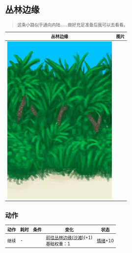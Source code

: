 # 丛林边缘  
> 这条小路似乎通向内陆……做好充足准备后我可以去看看。  
  
  丛林边缘  |   图片   
 ----  |  ----:   
   |  ![](Sprite/JunglePatch.png)   
  
## 动作  
动作  |  耗时  |  条件  |  变化  |  状态  
----  |  ----  |  ----  |  ----  |  ----  
继续<br>  |  -  |    |  [前往丛林边缘(沙滩)](Path_BeachToOutskirts.md)(+1)<br>基础权重：1<br>  |  [情绪](Morale.md)+10  
